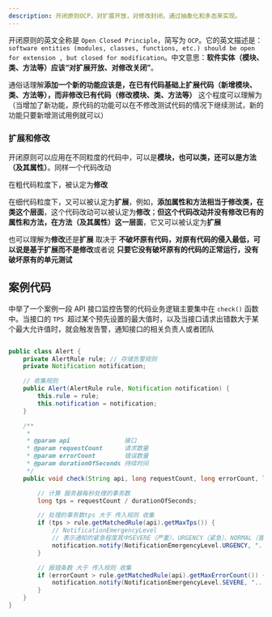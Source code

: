 ```yaml
---
description: 开闭原则OCP，对扩展开放，对修改封闭，通过抽象化和多态来实现。
---
```


开闭原则的英文全称是 `Open Closed Principle`，简写为 `OCP`。它的英文描述是：`software entities (modules, classes, functions, etc.) should be open for extension , but closed for modification`。中文意思：**软件实体（模块、类、方法等）应该“对扩展开放、对修改关闭”**。

通俗话理解**添加一个新的功能应该是，在已有代码基础上扩展代码（新增模块、类、方法等），而非修改已有代码（修改模块、类、方法等）** 这个程度可以理解为（当增加了新功能，原代码的功能可以在不修改测试代码的情况下继续测试，新的功能只要新增测试用例就可以）

### 扩展和修改

开闭原则可以应用在不同粒度的代码中，可以是**模块，也可以类，还可以是方法（及其属性）**。同样一个代码改动

在粗代码粒度下，被认定为**修改**

在细代码粒度下，又可以被认定为**扩展**，例如，**添加属性和方法相当于修改类，在类这个层面**，这个代码改动可以被认定为**修改**；**但这个代码改动并没有修改已有的属性和方法，在方法（及其属性）这一层面**，它又可以被认定为**扩展**


也可以理解为**修改**还是**扩展** 取决于 **不破坏原有代码，对原有代码的侵入最低，可以说是基于扩展而不是修改**或者说 **只要它没有破坏原有的代码的正常运行，没有破坏原有的单元测试**


 ## 案例代码
中举了一个案例一段 API 接口监控告警的代码业务逻辑主要集中在 `check()` 函数中。当接口的 `TPS `超过某个预先设置的最大值时，以及当接口请求出错数大于某个最大允许值时，就会触发告警，通知接口的相关负责人或者团队
~~~java

public class Alert {
	private AlertRule rule; // 存储告警规则
	private Notification notification;

	// 收集规则
	public Alert(AlertRule rule, Notification notification) {
		this.rule = rule;
		this.notification = notification;
	}

	/**
	 * 
	 * @param api               接口
	 * @param requestCount      请求数量
	 * @param errorCount        错误数量
	 * @param durationOfSeconds 持续时间
	 */
	public void check(String api, long requestCount, long errorCount, long durationOfSeconds) {

		// 计算 服务器每秒处理的事务数
		long tps = requestCount / durationOfSeconds;

		// 处理的事务数tps 大于 传入规则 收集
		if (tps > rule.getMatchedRule(api).getMaxTps()) {
			// NotificationEmergencyLevel
			// 表示通知的紧急程度其中SEVERE（严重）、URGENCY（紧急）、NORMAL（普通）、TRIVIAL（无关紧要）
			notification.notify(NotificationEmergencyLevel.URGENCY, "...");
		}

		// 报错条数 大于 传入规则 收集
		if (errorCount > rule.getMatchedRule(api).getMaxErrorCount()) {
			notification.notify(NotificationEmergencyLevel.SEVERE, "...");
		}
	}
}
~~~
